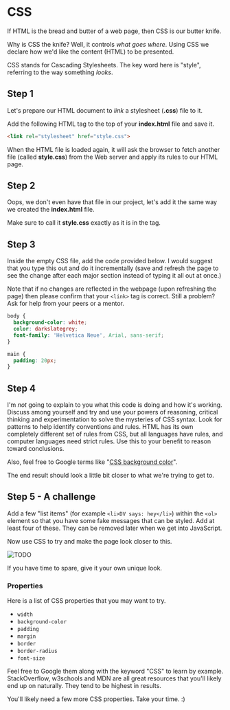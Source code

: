 # CSS

If HTML is the bread and butter of a web page, then CSS is our butter knife.

Why is CSS the knife? Well, it controls _what goes where_. Using CSS we declare how we'd like the content (HTML) to be presented.

CSS stands for Cascading Stylesheets. The key word here is "style", referring to the way something _looks_.

## Step 1

Let's prepare our HTML document to _link_ a stylesheet (**.css**) file to it. 

Add the following HTML tag to the top of your **index.html** file and save it.

```html
<link rel="stylesheet" href="style.css">
```

When the HTML file is loaded again, it will ask the browser to fetch another file (called **style.css**) from the Web server and apply its rules to our HTML page.

## Step 2

Oops, we don't even have that file in our project, let's add it the same way we created the **index.html** file.

Make sure to call it **style.css** exactly as it is in the tag.

## Step 3

Inside the empty CSS file, add the code provided below. I would suggest that you type this out and do it incrementally (save and refresh the page to see the change after each major section instead of typing it all out at once.)

Note that if no changes are reflected in the webpage (upon refreshing the page) then please confirm that your `<link>` tag is correct. Still a problem? Ask for help from your peers or a mentor.

```css
body {
  background-color: white;
  color: darkslategrey;
  font-family: 'Helvetica Neue', Arial, sans-serif;
}

main {
  padding: 20px;
}
```

## Step 4

I'm _not_ going to explain to you what this code is doing and how it's working. Discuss among yourself and try and use your powers of reasoning, critical thinking and experimentation to solve the mysteries of CSS syntax. Look for patterns to help identify conventions and rules. HTML has its own completely different set of rules from CSS, but all languages have rules, and computer languages need strict rules. Use this to your benefit to reason toward conclusions.

Also, feel free to Google terms like "[CSS background color](https://google.com/?q=CSS+background+color)".

The end result should look a little bit closer to what we're trying to get to.

## Step 5 - A challenge

Add a few "list items" (for example `<li>DV says: hey</li>`) within the `<ol>` element so that you have some fake messages that can be styled. Add at least four of these. They can be removed later when we get into JavaScript.

Now use CSS to try and make the page look closer to this.

![TODO]()

If you have time to spare, give it your own unique look. 

### Properties

Here is a list of CSS properties that you may want to try.

* `width`
* `background-color`
* `padding`
* `margin`
* `border`
* `border-radius`
* `font-size`

Feel free to Google them along with the keyword "CSS" to learn by example. StackOverflow, w3schools and MDN are all great resources that you'll likely end up on naturally. They tend to be highest in results. 

You'll likely need a few more CSS properties. Take your time. :)
